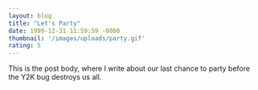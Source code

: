 ```yaml
---
layout: blog
title: "Let's Party"
date: 1999-12-31 11:59:59 -0800
thumbnail: '/images/uploads/party.gif'
rating: 5
---
```


This is the post body, where I write about our last chance to party before the Y2K bug destroys us all.
